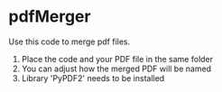 # pdfMerger
Use this code to merge pdf files.

1. Place the code and your PDF file in the same folder
2. You can adjust how the merged PDF will be named
4. Library 'PyPDF2' needs to be installed
